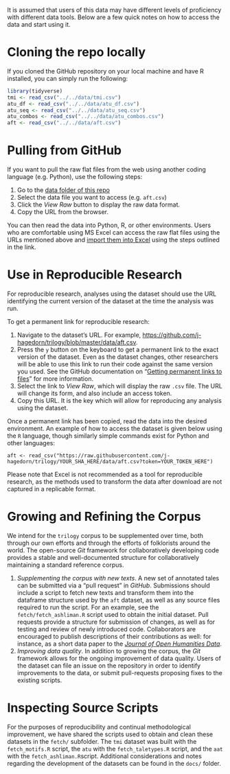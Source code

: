 It is assumed that users of this data may have different levels of
proficiency with different data tools. Below are a few quick notes on
how to access the data and start using it.

# Cloning the repo locally

If you cloned the GitHub repository on your local machine and have R
installed, you can simply run the following:

``` r
library(tidyverse)
tmi <- read_csv("../../data/tmi.csv")
atu_df <- read_csv("../../data/atu_df.csv")
atu_seq <- read_csv("../../data/atu_seq.csv")
atu_combos <- read_csv("../../data/atu_combos.csv")
aft <- read_csv("../../data/aft.csv")
```

# Pulling from GitHub

If you want to pull the raw flat files from the web using another coding
language (e.g. Python), use the following steps:

1.  Go to the [data folder of this
    repo](https://github.com/j-hagedorn/trilogy/tree/master/data)
2.  Select the data file you want to access (e.g. `aft.csv`)
3.  Click the *View Raw* button to display the raw data format.
4.  Copy the URL from the browser.

You can then read the data into Python, R, or other environments. Users
who are comfortable using MS Excel can access the raw flat files using
the URLs mentioned above and [import them into
Excel](https://support.office.com/en-za/article/Import-or-export-text-txt-or-csv-files-5250ac4c-663c-47ce-937b-339e391393ba)
using the steps outlined in the link.

# Use in Reproducible Research

For reproducible research, analyses using the dataset should use the URL
identifying the current version of the dataset at the time the analysis
was run.

To get a permanent link for reproducible research:

1.  Navigate to the dataset’s URL. For example,
    <https://github.com/j-hagedorn/trilogy/blob/master/data/aft.csv>.
2.  Press the `y` button on the keyboard to get a permanent link to the
    exact version of the dataset. Even as the dataset changes, other
    researchers will be able to use this link to run their code against
    the same version you used. See the GitHub documentation on “[Getting
    permanent links to
    files](https://docs.github.com/en/github/managing-files-in-a-repository/getting-permanent-links-to-files)”
    for more information.  
3.  Select the link to *View Raw*, which will display the raw `.csv`
    file. The URL will change its form, and also include an access
    token.
4.  Copy this URL. It is the key which will allow for reproducing any
    analysis using the dataset.

Once a permanent link has been copied, read the data into the desired
environment. An example of how to access the dataset is given below
using the `R` language, though similarly simple commands exist for
Python and other languages:

    aft <- read_csv("https://raw.githubusercontent.com/j-hagedorn/trilogy/YOUR_SHA_HERE/data/aft.csv?token=YOUR_TOKEN_HERE")

Please note that Excel is not recommended as a tool for reproducible
research, as the methods used to transform the data after download are
not captured in a replicable format.

# Growing and Refining the Corpus

We intend for the `trilogy` corpus to be supplemented over time, both
through our own efforts and through the efforts of folklorists around
the world. The open-source *Git* framework for collaboratively
developing code provides a stable and well-documented structure for
collaboratively maintaining a standard reference corpus.

1.  *Supplementing the corpus with new texts*. A new set of annotated
    tales can be submitted via a “pull request” in *GitHub*. Submissions
    should include a script to fetch new texts and transform them into
    the dataframe structure used by the `aft` dataset, as well as any
    source files required to run the script. For an example, see the
    `fetch/fetch_ashliman.R` script used to obtain the initial dataset.
    Pull requests provide a structure for submission of changes, as well
    as for testing and review of newly introduced code. Collaborators
    are encouraged to publish descriptions of their contributions as
    well: for instance, as a short data paper to the [*Journal of Open
    Humanities Data*](https://openhumanitiesdata.metajnl.com/).
2.  *Improving data quality*. In addition to growing the corpus, the
    *Git* framework allows for the ongoing improvement of data quality.
    Users of the dataset can file an issue on the repository in order to
    identify improvements to the data, or submit pull-requests proposing
    fixes to the existing scripts.

# Inspecting Source Scripts

For the purposes of reproducibility and continual methodological
improvement, we have shared the scripts used to obtain and clean these
datasets in the `fetch/` subfolder. The `tmi` dataset was built with the
`fetch_motifs.R` script, the `atu` with the `fetch_taletypes.R` script,
and the `aat` with the `fetch_ashliman.R`script. Additional
considerations and notes regarding the development of the datasets can
be found in the `docs/` folder.

